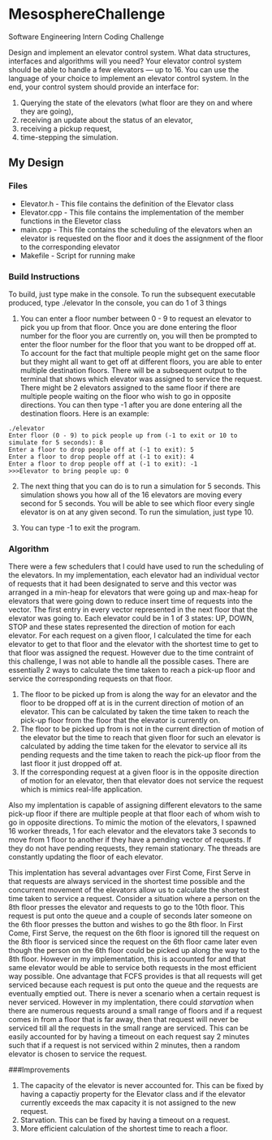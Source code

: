 # MesosphereChallenge
Software Engineering Intern Coding Challenge

Design and implement an elevator control system. What data structures, interfaces and algorithms will you need? Your elevator control system should be able to handle a few elevators — up to 16.
You can use the language of your choice to implement an elevator control system. In the end, your control system should provide an interface for:

1. Querying the state of the elevators (what floor are they on and where they are going),
2. receiving an update about the status of an elevator,
3. receiving a pickup request,
4. time-stepping the simulation.

## My Design
### Files
* Elevator.h - This file contains the definition of the Elevator class
* Elevator.cpp - This file contains the implementation of the member functions in the Elevetor class
* main.cpp - This file contains the scheduling of the elevators when an elevator is requested on the floor and it does the assignment of the floor to the corresponding elevator
* Makefile - Script for running make

### Build Instructions
To build, just type make in the console. To run the subsequent executable produced, type ./elevator
In the console, you can do 1 of 3 things

1. You can enter a floor number between 0 - 9 to request an elevator to pick you up from that floor. Once you are done entering the floor number for the floor you are currently on, you will then be prompted to enter the floor number for the floor that you want to be dropped off at. To account for the fact that multiple people might get on the same floor but they might all want to get off at different floors, you are able to enter multiple destination floors. There will be a subsequent output to the terminal that shows which elevator was assigned to service the request. There might be 2 elevators assigned to the same floor if there are multiple people waiting on the floor who wish to go in opposite directions. You can then type -1 after you are done entering all the destination floors. Here is an example:
```
./elevator 
Enter floor (0 - 9) to pick people up from (-1 to exit or 10 to simulate for 5 seconds): 8
Enter a floor to drop people off at (-1 to exit): 5
Enter a floor to drop people off at (-1 to exit): 4
Enter a floor to drop people off at (-1 to exit): -1
>>>Elevator to bring people up: 0
```

2. The next thing that you can do is to run a simulation for 5 seconds. This simulation shows you how all of the 16 elevators are moving every second for 5 seconds. You will be able to see which floor every single elevator is on at any given second. To run the simulation, just type 10.

3. You can type -1 to exit the program.

### Algorithm
There were a few schedulers that I could have used to run the scheduling of the elevators. In my implementation, each elevator had an individual vector of requests that it had been designated to serve and this vector was arranged in a min-heap for elevators that were going up and max-heap for elevators that were going down to reduce insert time of requests into the vector. The first entry in every vector represented in the next floor that the elevator was going to. Each elevator could be in 1 of 3 states: UP, DOWN, STOP and these states represented the direction of motion for each elevator. For each request on a given floor, I calculated the time for each elevator to get to that floor and the elevator with the shortest time to get to that floor was assigned the request. However due to the time contraint of this challenge, I was not able to handle all the possible cases. There are essentially 2 ways to calculate the time taken to reach a pick-up floor and service the corresponding requests on that floor. 

1. The floor to be picked up from is along the way for an elevator and the floor to be dropped off at is in the current direction of motion of an elevator. This can be calculated by taken the time taken to reach the pick-up floor from the floor that the elevator is currently on. 
2. The floor to be picked up from is not in the current direction of motion of the elevator but the time to reach that given floor for such an elevator is calculated by adding the time taken for the elevator to service all its pending requests and the time taken to reach the pick-up floor from the last floor it just dropped off at.
3. If the corresponding request at a given floor is in the opposite direction of motion for an elevator, then that elevator does not service the request which is mimics real-life application.

Also my implentation is capable of assigning different elevators to the same pick-up floor if there are multiple people at that floor each of whom wish to go in opposite directions. To mimic the motion of the elevators, I spawned 16 worker threads, 1 for each elevator and the elevators take 3 seconds to move from 1 floor to another if they have a pending vector of requests. If they do not have pending requests, they remain stationary. The threads are constantly updating the floor of each elevator.

This implentation has several advantages over First Come, First Serve in that requests are always serviced in the shortest time possible and the concurrent movement of the elevators allow us to calculate the shortest time taken to service a request. Consider a situation where a person on the 8th floor presses the elevator and requests to go to the 10th floor. This request is put onto the queue and a couple of seconds later someone on the 6th floor presses the button and wishes to go the 8th floor. In First Come, First Serve, the request on the 6th floor is ignored till the request on the 8th floor is serviced since the request on the 6th floor came later even though the person on the 6th floor could be picked up along the way to the 8th floor. However in my implementation, this is accounted for and that same elevator would be able to service both requests in the most efficient way possible. One advantage that FCFS provides is that all requests will get serviced because each request is put onto the queue and the requests are eventually emptied out. There is never a scenario when a certain request is never serviced. However in my implentation, there could *starvation* when there are numerous requests around a small range of floors and if a request comes in from a floor that is far away, then that request will never be serviced till all the requests in the small range are serviced. This can be easily accounted for by having a timeout on each request say 2 minutes such that if a request is not serviced within 2 minutes, then a random elevator is chosen to service the request. 

###Improvements

1. The capacity of the elevator is never accounted for. This can be fixed by having a capactiy property for the Elevator class and if the elevator currently exceeds the max capacity it is not assigned to the new request.
2. Starvation. This can be fixed by having a timeout on a request. 
3. More efficient calculation of the shortest time to reach a floor.
